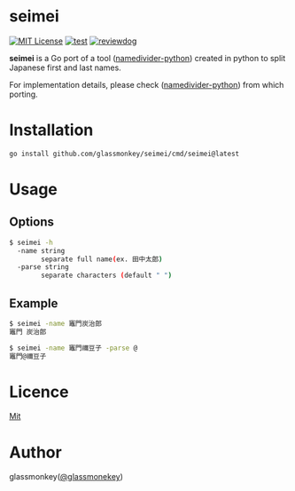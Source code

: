 # seimei

[![MIT License](http://img.shields.io/badge/license-MIT-blue.svg?style=flat-square)](LICENSE)
[![test](https://github.com/glassmonkey/seimei/workflows/test/badge.svg)](https://github.com/glassmonkey/seimei/actions?query=workflow%3Atest)
[![reviewdog](https://github.com/glassmonkey/seimei/workflows/reviewdog/badge.svg)](https://github.com/glassmonkey/seimei/actions?query=workflow%3Areviewdog)

**seimei** is a Go port of a tool ([namedivider-python](https://github.com/rskmoi/namedivider-python)) created in python to split Japanese first and last names.  

For implementation details, please check ([namedivider-python](https://github.com/rskmoi/namedivider-python)) from which porting.


# Installation

```bash
go install github.com/glassmonkey/seimei/cmd/seimei@latest
```

# Usage

## Options

```bash
$ seimei -h
  -name string
        separate full name(ex. 田中太郎)
  -parse string
        separate characters (default " ")
```

## Example

```bash
$ seimei -name 竈門炭治郎
竈門 炭治郎

$ seimei -name 竈門禰豆子 -parse @
竈門@禰豆子
```

# Licence
[Mit](LICENSE)

# Author
glassmonkey([@glassmonekey](https://twitter.com/glassmonekey))

